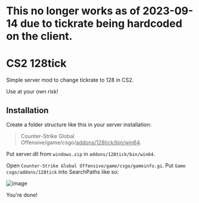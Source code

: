 # This no longer works as of 2023-09-14 due to tickrate being hardcoded on the client.

# CS2 128tick
Simple server mod to change tickrate to 128 in CS2.

Use at your own risk!
## Installation
Create a folder structure like this in your server installation:

> Counter-Strike Global Offensive/game/csgo/<ins>addons/128tick/bin/win64</ins>.

Put server.dll from `windows.zip` in `addons/128tick/bin/win64`.

Open `Counter-Strike Global Offensive/game/csgo/gameinfo.gi`. Put `Game	csgo/addons/128tick` into SearchPaths like so:

![image](https://github.com/GameChaos/cs2_128tick/assets/25118806/00b6216a-39a5-4b1f-b77f-03a261e1f03f)


You're done!
